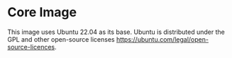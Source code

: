 <!--
SPDX-FileCopyrightText: 2024 grow platform GmbH

SPDX-License-Identifier: MIT
-->

# Core Image

This image uses Ubuntu 22.04 as its base. Ubuntu is distributed under the GPL and other open-source licenses https://ubuntu.com/legal/open-source-licences.
